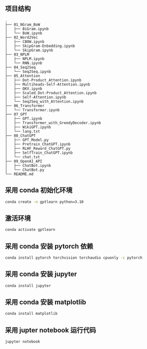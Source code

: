 ## 项目结构

```
.
├── 01_NGram_BoW
│   ├── BiGram.ipynb
│   └── BoW.ipynb
├── 02_Word2Vec
│   ├── CBOW.ipynb
│   ├── SkipGram-Enbedding.ipynb
│   └── SkipGram.ipynb
├── 03_NPLM
│   ├── NPLM.ipynb
│   └── RNN.ipynb
├── 04_Seq2Seq
│   └── Seq2Seq.ipynb
├── 05_Attention
│   ├── Dot-Product_Attention.ipynb
│   ├── Multiheads-Self-Attention.ipynb
│   ├── QKV.ipynb
│   ├── Scaled_Dot-Product_Attention.ipynb
│   ├── Self-Attention.ipynb
│   └── Seq2Seq_with_Attention.ipynb
├── 06_Transformer
│   └── Transformer.ipynb
├── 07_GPT
│   ├── GPT.ipynb
│   ├── Transformer_with_GreedyDecoder.ipynb
│   ├── WikiGPT.ipynb
│   └── lang.txt
├── 08_ChatGPT
│   ├── GPT_Model.py
│   ├── Pretrain_ChatGPT.ipynb
│   ├── RLHF_Reward_ChatGPT.py
│   ├── SelfTrain_ChatGPT.ipynb
│   └── chat.txt
├── 09_OpenAI_API
│   ├── ChatBot.ipynb
│   └── ChatBot.py
└── README.md
```

## 采用 conda 初始化环境

```bash
conda create -n gptlearn python=3.10
```

## 激活环境

```bash
conda activate gptlearn
```

## 采用 conda 安装 pytorch 依赖

```bash
conda install pytorch torchvision torchaudio cpuonly -c pytorch
```

## 采用 conda 安装 jupyter

```bash
conda install jupyter
```

## 采用 conda 安装 matplotlib

```bash
conda install matplotlib
```

## 采用 jupter notebook 运行代码

```bash
jupyter notebook
```
